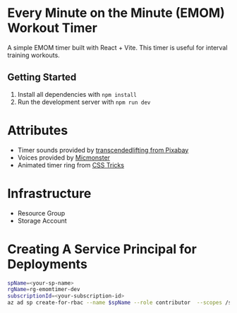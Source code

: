 # Every Minute on the Minute (EMOM) Workout Timer

A simple EMOM timer built with React + Vite. This timer is useful for interval training workouts.

## Getting Started

1. Install all dependencies with `npm install`
2. Run the development server with `npm run dev`

# Attributes

-   Timer sounds provided by [transcendedlifting from Pixabay](https://pixabay.com/sound-effects//?utm_source=link-attribution&utm_medium=referral&utm_campaign=music&utm_content=125125)
-   Voices provided by [Micmonster](https://micmonster.com/)
-   Animated timer ring from [CSS Tricks](https://css-tricks.com/how-to-create-an-animated-countdown-timer-with-html-css-and-javascript/)

# Infrastructure

-   Resource Group
-   Storage Account

# Creating A Service Principal for Deployments

```sh
spName=<your-sp-name>
rgName=rg-emomtimer-dev
subscriptionId=<your-subscription-id>
az ad sp create-for-rbac --name $spName --role contributor  --scopes /subscriptions/$subscriptionId/resourceGroups/$rgName --sdk-auth
```
